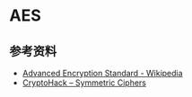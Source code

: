 # AES

## 参考资料

- [Advanced Encryption Standard - Wikipedia](https://en.wikipedia.org/wiki/Advanced_Encryption_Standard)
- [CryptoHack – Symmetric Ciphers](https://cryptohack.org/challenges/aes/)